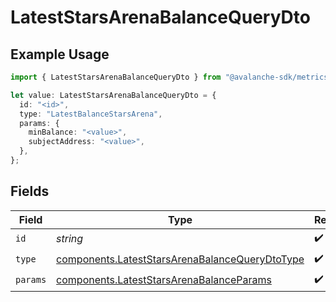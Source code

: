 # LatestStarsArenaBalanceQueryDto

## Example Usage

```typescript
import { LatestStarsArenaBalanceQueryDto } from "@avalanche-sdk/metrics/models/components";

let value: LatestStarsArenaBalanceQueryDto = {
  id: "<id>",
  type: "LatestBalanceStarsArena",
  params: {
    minBalance: "<value>",
    subjectAddress: "<value>",
  },
};
```

## Fields

| Field                                                                                                            | Type                                                                                                             | Required                                                                                                         | Description                                                                                                      |
| ---------------------------------------------------------------------------------------------------------------- | ---------------------------------------------------------------------------------------------------------------- | ---------------------------------------------------------------------------------------------------------------- | ---------------------------------------------------------------------------------------------------------------- |
| `id`                                                                                                             | *string*                                                                                                         | :heavy_check_mark:                                                                                               | N/A                                                                                                              |
| `type`                                                                                                           | [components.LatestStarsArenaBalanceQueryDtoType](../../models/components/lateststarsarenabalancequerydtotype.md) | :heavy_check_mark:                                                                                               | N/A                                                                                                              |
| `params`                                                                                                         | [components.LatestStarsArenaBalanceParams](../../models/components/lateststarsarenabalanceparams.md)             | :heavy_check_mark:                                                                                               | N/A                                                                                                              |